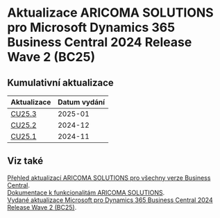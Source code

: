 # Aktualizace ARICOMA SOLUTIONS pro Microsoft Dynamics 365 Business Central 2024 Release Wave 2 (BC25)

## Kumulativní aktualizace

|Aktualizace |Datum vydání  |
|---------|---------|
|[CU25.3](2025-01-CU25.03-Changes_details.md) |2025-01 |
|[CU25.2](2024-12-CU25.02-Changes_details.md) |2024-12 |
|[CU25.1](2024-11-CU25.01-Changes_details.md) |2024-11 |



## Viz také

[Přehled aktualizací ARICOMA SOLUTIONS pro všechny verze Business Central](../../index.md).  
[Dokumentace k funkcionalitám ARICOMA SOLUTIONS](https://aricoma.com/docs/cs-cz/dynamics365/business-central/Solutions/solutions.html).  
[Vydané aktualizace Microsoft pro Dynamics 365 Business Central 2024 Release Wave 2 (BC25)](https://learn.microsoft.com/en-us/dynamics365/business-central/dev-itpro/whatsnew/overview).  
